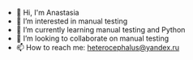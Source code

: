 - 👋 Hi, I'm Anastasia 
- 👀 I’m interested in manual testing 
- 🌱 I’m currently learning manual testing and Python
- 💞️ I’m looking to collaborate on manual testing
- 📫 How to reach me: heterocephalus@yandex.ru

<!---
CricetusS/CricetusS is a ✨ special ✨ repository because its `README.md` (this file) appears on your GitHub profile.
You can click the Preview link to take a look at your changes.
--->
